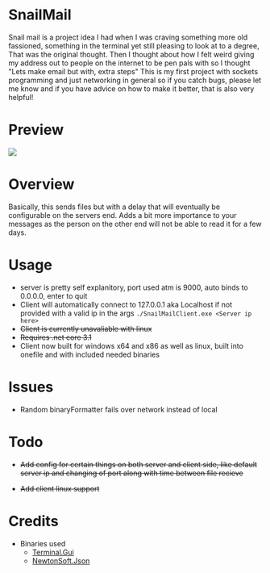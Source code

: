 # SnailMail
Snail mail is a project idea I had when I was craving something more old fassioned, something in the terminal yet still pleasing to look at to a degree, That was the original thought. Then I thought about how I felt weird giving my address out to people on the internet to be pen pals with so I thought "Lets make email but with, extra steps"
This is my first project with sockets programming and just networking in general so if you catch bugs, please let me know and if you have advice on how to make it better, that is also very helpful!

# Preview
<img src="https://github.com/GhostFire90/SnailMail/blob/main/2021-01-13%2017-53-09.gif">

# Overview
Basically, this sends files but with a delay that will eventually be configurable on the servers end. Adds a bit more importance to your messages as the person on the other end will not be able to read it for a few days.

# Usage 
  - server is pretty self explanitory, port used atm is 9000, auto binds to 0.0.0.0, enter to quit
  - Client will automatically connect to 127.0.0.1 aka Localhost if not provided with a valid ip in the args ```./SnailMailClient.exe <Server ip here>```
  - ~~Client is currently unavaliable with linux~~
  - ~~Requires .net core 3.1~~ 
  - Client now built for windows x64 and x86 as well as linux, built into onefile and with included needed binaries

# Issues

  - Random binaryFormatter fails over network instead of local 

# Todo
 
  - ~~Add config for certain things on both server and client side, like default server ip and changing of port along with time between file recieve~~

  - ~~Add client linux support~~

# Credits
  - Binaries used
    - [Terminal.Gui](https://github.com/migueldeicaza/gui.cs) 
    - [NewtonSoft.Json](https://github.com/JamesNK/Newtonsoft.Json) 
